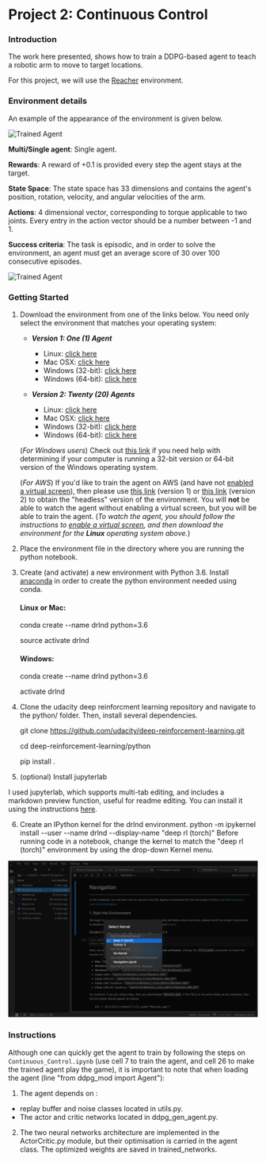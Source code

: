 [//]: # (Image References)

[image1]: https://user-images.githubusercontent.com/10624937/43851024-320ba930-9aff-11e8-8493-ee547c6af349.gif "Trained Agent"
[image2]: ../Project1%20Navigation/change_kernel_jupyter_lab.png


# Project 2: Continuous Control

### Introduction

The work here presented, shows how to train a DDPG-based agent to teach a robotic arm to move to target locations.

For this project, we will use the [Reacher](https://github.com/Unity-Technologies/ml-agents/blob/master/docs/Learning-Environment-Examples.md#reacher) environment.


### Environment details
An example of the appearance of the environment is given below.

![Trained Agent][image1]

**Multi/Single agent**: Single agent.

**Rewards**: A reward of +0.1 is provided every step the agent stays at the target.

**State Space**: The state space has 33 dimensions and contains the agent's  position, rotation, velocity, 
and angular velocities of the arm.

**Actions**: 4 dimensional vector, corresponding to torque applicable to two joints. Every entry in the action vector
 should be a number between -1 and 1.


**Success criteria**: The task is episodic, and in order to solve the environment, an agent must get an average score
 of 30 over 100 consecutive episodes.

![Trained Agent][image1]

### Getting Started



1. Download the environment from one of the links below.  You need only select the environment that matches your operating system:

    - **_Version 1: One (1) Agent_**
        - Linux: [click here](https://s3-us-west-1.amazonaws.com/udacity-drlnd/P2/Reacher/one_agent/Reacher_Linux.zip)
        - Mac OSX: [click here](https://s3-us-west-1.amazonaws.com/udacity-drlnd/P2/Reacher/one_agent/Reacher.app.zip)
        - Windows (32-bit): [click here](https://s3-us-west-1.amazonaws.com/udacity-drlnd/P2/Reacher/one_agent/Reacher_Windows_x86.zip)
        - Windows (64-bit): [click here](https://s3-us-west-1.amazonaws.com/udacity-drlnd/P2/Reacher/one_agent/Reacher_Windows_x86_64.zip)

    - **_Version 2: Twenty (20) Agents_**
        - Linux: [click here](https://s3-us-west-1.amazonaws.com/udacity-drlnd/P2/Reacher/Reacher_Linux.zip)
        - Mac OSX: [click here](https://s3-us-west-1.amazonaws.com/udacity-drlnd/P2/Reacher/Reacher.app.zip)
        - Windows (32-bit): [click here](https://s3-us-west-1.amazonaws.com/udacity-drlnd/P2/Reacher/Reacher_Windows_x86.zip)
        - Windows (64-bit): [click here](https://s3-us-west-1.amazonaws.com/udacity-drlnd/P2/Reacher/Reacher_Windows_x86_64.zip)
    
    (_For Windows users_) Check out [this link](https://support.microsoft.com/en-us/help/827218/how-to-determine-whether-a-computer-is-running-a-32-bit-version-or-64) if you need help with determining if your computer is running a 32-bit version or 64-bit version of the Windows operating system.

    (_For AWS_) If you'd like to train the agent on AWS (and have not [enabled a virtual screen](https://github.com/Unity-Technologies/ml-agents/blob/master/docs/Training-on-Amazon-Web-Service.md)), then please use [this link](https://s3-us-west-1.amazonaws.com/udacity-drlnd/P2/Reacher/one_agent/Reacher_Linux_NoVis.zip) (version 1) or [this link](https://s3-us-west-1.amazonaws.com/udacity-drlnd/P2/Reacher/Reacher_Linux_NoVis.zip) (version 2) to obtain the "headless" version of the environment.  You will **not** be able to watch the agent without enabling a virtual screen, but you will be able to train the agent.  (_To watch the agent, you should follow the instructions to [enable a virtual screen](https://github.com/Unity-Technologies/ml-agents/blob/master/docs/Training-on-Amazon-Web-Service.md), and then download the environment for the **Linux** operating system above._)

2. Place the environment file in the directory where you are running the python notebook.

3. Create (and activate) a new environment with Python 3.6. Install [anaconda](https://docs.anaconda.com/anaconda/install/) in order to create the python environment needed using conda.

    #### Linux or Mac:
    conda create --name drlnd python=3.6
    
    source activate drlnd
    #### Windows:
    conda create --name drlnd python=3.6 
    
    activate drlnd

4. Clone the udacity deep reinforcment learning repository and navigate to the python/ folder. Then, install several dependencies.

    git clone https://github.com/udacity/deep-reinforcement-learning.git
    
    cd deep-reinforcement-learning/python
    
    pip install .
    
5. (optional) Install jupyterlab

I used jupyterlab, which supports multi-tab editing, and includes a markdown preview function, useful for readme editing. You can install it using the instructions [here](https://jupyterlab.readthedocs.io/en/stable/getting_started/installation.html).

6. Create an IPython kernel for the drlnd environment.
python -m ipykernel install --user --name drlnd --display-name "deep rl (torch)"
Before running code in a notebook, change the kernel to match the "deep rl (torch)" environment by using the drop-down Kernel menu.

![Kernel change][image2]


### Instructions
Although one can quickly get the agent to train by following the steps on `Continuous_Control.ipynb` (use cell 7 to
 train the agent, and cell 26 to make the trained agent play the game), it is important to note that when loading the
  agent (line "from ddpg_mod import Agent"):
1. The agent depends on :
 - replay buffer and noise classes located in utils.py.
 - The actor and critic networks located in ddpg_gen_agent.py.
2. The two neural networks architecture are implemented in the ActorCritic.py module, but their optimisation is carried in the 
agent class. The optimized weights are saved in trained_networks.




